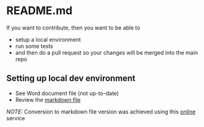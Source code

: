 # README.md

If you want to contribute, then you want to be able to 

- setup a local environment
- run some tests
- and then do a pull request so your changes will be merged into the main repo

## Setting up local dev environment

 - See Word document file (not up-to-date)
 - Review the [markdown file](docs/Saythanks.io_localsetup_steps.md)


_NOTE:_ Conversion to markdown file version was achieved using this [online](https://products.aspose.app/words/conversion/word-to-md 
) service



